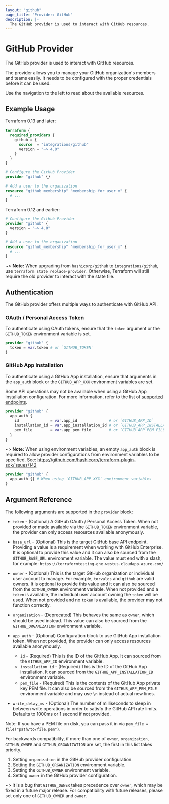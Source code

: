 ```yaml
---
layout: "github"
page_title: "Provider: GitHub"
description: |-
  The GitHub provider is used to interact with GitHub resources.
---
```


# GitHub Provider

The GitHub provider is used to interact with GitHub resources.

The provider allows you to manage your GitHub organization's members and teams easily.
It needs to be configured with the proper credentials before it can be used.

Use the navigation to the left to read about the available resources.

## Example Usage

Terraform 0.13 and later:

```terraform
terraform {
  required_providers {
    github = {
      source  = "integrations/github"
      version = "~> 4.0"
    }
  }
}

# Configure the GitHub Provider
provider "github" {}

# Add a user to the organization
resource "github_membership" "membership_for_user_x" {
  # ...
}
```

Terraform 0.12 and earlier:

```terraform
# Configure the GitHub Provider
provider "github" {
  version = "~> 4.0"
}

# Add a user to the organization
resource "github_membership" "membership_for_user_x" {
  # ...
}
```
~> **Note:** When upgrading from `hashicorp/github` to `integrations/github`, use `terraform state replace-provider`. Otherwise, Terraform will still require the old provider to interact with the state file.

## Authentication

The GitHub provider offers multiple ways to authenticate with GitHub API.

### OAuth / Personal Access Token

To authenticate using OAuth tokens, ensure that the `token` argument or the `GITHUB_TOKEN` environment variable is set.

```terraform
provider "github" {
  token = var.token # or `GITHUB_TOKEN`
}
```

### GitHub App Installation

To authenticate using a GitHub App installation, ensure that arguments in the `app_auth` block or the `GITHUB_APP_XXX` environment variables are set.

Some API operations may not be available when using a GitHub App installation configuration. For more information, refer to the list of [supported endpoints](https://docs.github.com/en/rest/overview/endpoints-available-for-github-apps).

```terraform
provider "github" {
  app_auth {
    id              = var.app_id              # or `GITHUB_APP_ID`
    installation_id = var.app_installation_id # or `GITHUB_APP_INSTALLATION_ID`
    pem_file        = var.app_pem_file        # or `GITHUB_APP_PEM_FILE`
  }
}
```

~> **Note:** When using environment variables, an empty `app_auth` block is required to allow provider configurations from environment variables to be specified. See: https://github.com/hashicorp/terraform-plugin-sdk/issues/142

```terraform
provider "github" {
  app_auth {} # When using `GITHUB_APP_XXX` environment variables
}
```

## Argument Reference

The following arguments are supported in the `provider` block:

* `token` - (Optional) A GitHub OAuth / Personal Access Token. When not provided or made available via the `GITHUB_TOKEN` environment variable, the provider can only access resources available anonymously.

* `base_url` - (Optional) This is the target GitHub base API endpoint. Providing a value is a requirement when working with GitHub Enterprise. It is optional to provide this value and it can also be sourced from the `GITHUB_BASE_URL` environment variable. The value must end with a slash, for example: `https://terraformtesting-ghe.westus.cloudapp.azure.com/`

* `owner` - (Optional) This is the target GitHub organization or individual user account to manage. For example, `torvalds` and `github` are valid owners. It is optional to provide this value and it can also be sourced from the `GITHUB_OWNER` environment variable. When not provided and a `token` is available, the individual user account owning the `token` will be used. When not provided and no `token` is available, the provider may not function correctly.

* `organization` - (Deprecated) This behaves the same as `owner`, which should be used instead. This value can also be sourced from the `GITHUB_ORGANIZATION` environment variable.

* `app_auth` - (Optional) Configuration block to use GitHub App installation token. When not provided, the provider can only access resources available anonymously.
  * `id` - (Required) This is the ID of the GitHub App. It can sourced from the `GITHUB_APP_ID` environment variable.
  * `installation_id` - (Required) This is the ID of the GitHub App installation. It can sourced from the `GITHUB_APP_INSTALLATION_ID` environment variable.
  * `pem_file` - (Required) This is the contents of the GitHub App private key PEM file. It can also be sourced from the `GITHUB_APP_PEM_FILE` environment variable and may use `\n` instead of actual new lines.

* `write_delay_ms` - (Optional) The number of milliseconds to sleep in between write operations in order to satisfy the GitHub API rate limits. Defaults to 1000ms or 1 second if not provided.

Note: If you have a PEM file on disk, you can pass it in via `pem_file = file("path/to/file.pem")`.

For backwards compatibility, if more than one of `owner`, `organization`,
`GITHUB_OWNER` and `GITHUB_ORGANIZATION` are set, the first in this
list takes priority.

1. Setting `organization` in the GitHub provider configuration.
2. Setting the `GITHUB_ORGANIZATION` environment variable.
3. Setting the `GITHUB_OWNER` environment variable.
4. Setting `owner` in the GitHub provider configuration.

~> It is a bug that `GITHUB_OWNER` takes precedence over `owner`, which may
be fixed in a future major release. For compatibility with future releases,
please set only one of `GITHUB_OWNER` and `owner`.
